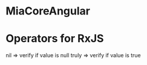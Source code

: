# MiaCoreAngular

# Operators for RxJS

nil => verify if value is null
truly => verify if value is true
